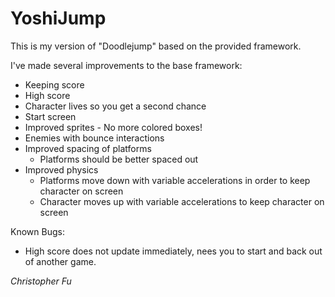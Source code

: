 # YoshiJump

This is my version of "Doodlejump" based on the provided framework.

I've made several improvements to the base framework:
- Keeping score
- High score
- Character lives so you get a second chance
- Start screen
- Improved sprites - No more colored boxes!
- Enemies with bounce interactions
- Improved spacing of platforms 
	- Platforms should be better spaced out
- Improved physics
	- Platforms move down with variable accelerations in order to keep character on screen
	- Character moves up with variable accelerations to keep character on screen

Known Bugs: 
- High score does not update immediately, nees you to start and back out of another game.

*Christopher Fu*
